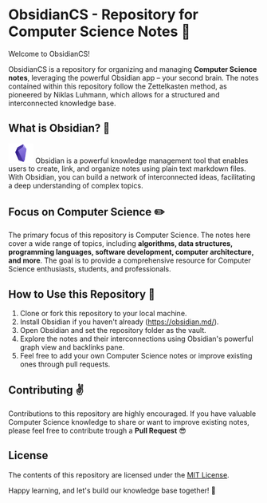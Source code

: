 # ObsidianCS - Repository for Computer Science Notes 🐒

Welcome to ObsidianCS!

ObsidianCS is a repository for organizing and managing **Computer Science notes**, leveraging the powerful Obsidian app – your second brain. The notes contained within this repository follow the Zettelkasten method, as pioneered by Niklas Luhmann, which allows for a structured and interconnected knowledge base.

## What is Obsidian? 🧠
<img src="ObsidianLogo.png" width="10%" height="10%">
Obsidian is a powerful knowledge management tool that enables users to create, link, and organize notes using plain text markdown files. With Obsidian, you can build a network of interconnected ideas, facilitating a deep understanding of complex topics.

## Focus on Computer Science ✏️


The primary focus of this repository is Computer Science. The notes here cover a wide range of topics, including **algorithms, data structures, programming languages, software development, computer architecture, and more**. The goal is to provide a comprehensive resource for Computer Science enthusiasts, students, and professionals.

## How to Use this Repository 🤘

1. Clone or fork this repository to your local machine.
2. Install Obsidian if you haven't already (https://obsidian.md/).
3. Open Obsidian and set the repository folder as the vault.
4. Explore the notes and their interconnections using Obsidian's powerful graph view and backlinks pane.
5. Feel free to add your own Computer Science notes or improve existing ones through pull requests.

## Contributing ✌️

Contributions to this repository are highly encouraged. If you have valuable Computer Science knowledge to share or want to improve existing notes, please feel free to contribute trough a **Pull Request** 😎

## License

The contents of this repository are licensed under the [MIT License](LICENSE).

Happy learning, and let's build our knowledge base together! 🚀
